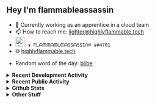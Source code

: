 ## Hey I'm flammableassassin

- 🔭 Currently working as an apprentice in a cloud team  
- 📫 How to reach me: [lighter@highlyflammable.tech](mailto:lighter@highlyflammable.tech?subject=Hello)
- <img src="https://discord.com/assets/2c21aeda16de354ba5334551a883b481.png" alt="drawing" width="25"/>: `♛ ᖴᒪᗩᙏᙏᗩᙖᒪᙓᗩSSᗩSSIᑎ® ♛#4701`
- 🌐 [highlyflammable.tech](https://highlyflammable.tech)

<!--START_SECTION:randomWord-->
- Random word of the day: [blibe](https://www.wordnik.com/words/blibe)
<!--END_SECTION:randomWord-->

<details>
  <summary><b>Recent Development Activity</b></summary>
  
  <!--START_SECTION:waka-->

```txt
PowerShell   22 hrs 23 mins  ███████████████████████▒░   93.18 %
JSON         55 mins         █░░░░░░░░░░░░░░░░░░░░░░░░   03.84 %
Other        31 mins         ▓░░░░░░░░░░░░░░░░░░░░░░░░   02.22 %
YAML         6 mins          ░░░░░░░░░░░░░░░░░░░░░░░░░   00.42 %
Markdown     4 mins          ░░░░░░░░░░░░░░░░░░░░░░░░░   00.33 %
```

<!--END_SECTION:waka-->

</details>

<details>
  <summary><b>Recent Public Activity</b></summary>
    <br>

  <!--START_SECTION:activity-->
1. 🗣 Commented on [#84](https://github.com/flamableassassin/status/issues/84#issuecomment-2447225238) in [flamableassassin/status](https://github.com/flamableassassin/status)
2. 🔒 Closed issue [#84](https://github.com/flamableassassin/status/issues/84) in [flamableassassin/status](https://github.com/flamableassassin/status)
3. ❗ Opened issue [#84](https://github.com/flamableassassin/status/issues/84) in [flamableassassin/status](https://github.com/flamableassassin/status)
4. 🗣 Commented on [#5049](https://github.com/PowerShell/vscode-powershell/issues/5049#issuecomment-2410517990) in [PowerShell/vscode-powershell](https://github.com/PowerShell/vscode-powershell)
5. 🔒 Closed issue [#5049](https://github.com/PowerShell/vscode-powershell/issues/5049) in [PowerShell/vscode-powershell](https://github.com/PowerShell/vscode-powershell)
  <!--END_SECTION:activity-->

</details>

<details>
  <summary><b>Github Stats</b></summary>
    <br>
    <p align="center">
      <img width="48%" src="https://github-readme-stats.vercel.app/api?username=flamableassassin&count_private=true&show_icons=true&theme=radical"/>
      <img width="48%" src="https://github-readme-streak-stats.herokuapp.com?user=flamableassassin&theme=neon-dark"/>
    </p>
  
</details>

<details>
  <summary><b>Other Stuff</b></summary>
  <br>
<a href="https://www.abuseipdb.com/user/67633" title="AbuseIPDB is an IP address blacklist for webmasters and sysadmins to report IP addresses engaging in abusive behavior on their networks">
	<img src="https://www.abuseipdb.com/contributor/67633.svg" alt="AbuseIPDB Contributor Badge" style="width: 264px;background: #fff linear-gradient(rgba(255,255,255,0), rgba(255,255,255,.3) 50%, rgba(0,0,0,.2) 51%, rgba(0,0,0,0));padding: 5px;">
</a>
  
</details>

